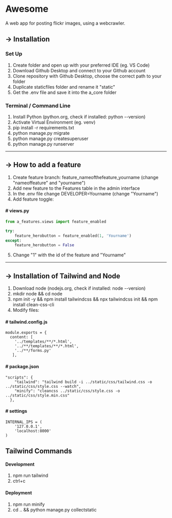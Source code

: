 # Awesome
A web app for posting flickr images, using a webcrawler.


## -> Installation

### Set Up
1. Create folder and open up with your preferred IDE (eg. VS Code)
2. Download Github Desktop and connect to your Github account
3. Clone repository with Github Desktop, choose the correct path to your folder
4. Duplicate staticfiles folder and rename it "static"
5. Get the .env file and save it into the a_core folder

### Terminal / Command Line
1. Install Python (python.org, check if installed: python --version)
2. Activate Virtual Environment (eg. venv)
3. pip install -r requirements.txt
4. python manage.py migrate
5. python manage.py createsuperuser
6. python manage.py runserver
  
  
---

    
## -> How to add a feature

1. Create feature branch: feature_nameofthefeature_yourname (change "nameoffeature" and "yourname")
2. Add new feature to the Features table in the admin interface
3. In the .env file change DEVELOPER=Yourname (change "Yourname") 
4. Add feature toggle: 
#### # views.py
```python
from a_features.views import feature_enabled

try: 
    feature_herobutton = feature_enabled(1, 'Yourname')
except:
    feature_herobutton = False
```
5. Change "1" with the id of the feature and "Yourname"
  
---
  
## -> Installation of Tailwind and Node

1. Download node (nodejs.org, check if installed: node --version)
2. mkdir node && cd node
3. npm init -y && npm install tailwindcss && npx tailwindcss init && npm install clean-css-cli
4. Modify files:
#### # tailwind.config.js
```
module.exports = {
  content: [ 
    '../templates/**/*.html', 
    '../**/templates/**/*.html', 
    '../**/forms.py'
   ],
```
#### # package.json
```
"scripts": {
    "tailwind": "tailwind build -i ../static/css/tailwind.css -o ../static/css/style.css --watch",
    "minify": "cleancss ../static/css/style.css -o ../static/css/style.min.css"
  },
```
#### # settings
```
INTERNAL_IPS = (
    '127.0.0.1',
    'localhost:8000'
)
```

## Tailwind Commands 

#### Development
1. npm run tailwind
2. ctrl+c

#### Deployment
1. npm run minify
2. cd .. && python manage.py collectstatic
